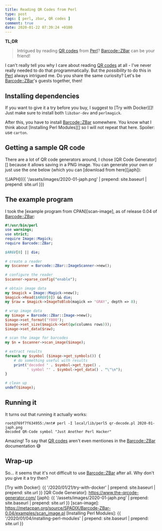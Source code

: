 ```yaml
---
title: Reading QR Codes from Perl
type: post
tags: [ perl, zbar, QR codes ]
comment: true
date: 2020-01-22 07:39:24 +0100
---
```


**TL;DR**

> Intrigued by reading [QR codes][] from [Perl][]? [Barcode::ZBar][] can be your
> friend!

I can't really tell you why I care about reading [QR codes][] at all - I've
never really needed to do that programmatically. But the *possibility* to do
this in [Perl][] always intrigued me. Do you share the same curiosity? Let's
be [Barcode::ZBar][]'s guests together, then!

## Installing dependencies

If you want to give it a try before you buy, I suggest to [Try with
Docker][]! Just make sure to install both `libzbar-dev` and `perlmagick`.

After this, you have to install [Barcode::ZBar][] somewhere. You know what I
think about [Installing Perl Modules][] so I will not repeat that here.
Spoiler: use `carton`.

## Getting a sample QR code

There are a lot of QR code generators around, I chose [QR Code Generator][]
because it allows saving in a PNG image. You can generate your own or just
use the one below (which you can [download from here][japh]):

![JAPH]({{ '/assets/images/2020-01-japh.png' | prepend: site.baseurl | prepend: site.url }})


## The example program

I took the [example program from CPAN][scan-image], as of release 0.04 of
[Barcode::ZBar][]:

```perl
#!/usr/bin/perl
use warnings;
use strict;
require Image::Magick;
require Barcode::ZBar;
 
$ARGV[0] || die;
 
# create a reader
my $scanner = Barcode::ZBar::ImageScanner->new();
 
# configure the reader
$scanner->parse_config("enable");
 
# obtain image data
my $magick = Image::Magick->new();
$magick->Read($ARGV[0]) && die;
my $raw = $magick->ImageToBlob(magick => 'GRAY', depth => 8);
 
# wrap image data
my $image = Barcode::ZBar::Image->new();
$image->set_format('Y800');
$image->set_size($magick->Get(qw(columns rows)));
$image->set_data($raw);
 
# scan the image for barcodes
my $n = $scanner->scan_image($image);
 
# extract results
foreach my $symbol ($image->get_symbols()) {
    # do something useful with results
    print('decoded ' . $symbol->get_type() .
          ' symbol "' . $symbol->get_data() . "\"\n");
}
 
# clean up
undef($image);
```

## Running it

It turns out that running it actually works:

```
root@769f7f634955:/mnt# perl -I local/lib/perl5 qr-decode.pl 2020-01-japh.png 
decoded QR-Code symbol "Just Another Perl Hacker"
```

Amazing! To say that [QR codes][] aren't even mentiones in the
[Barcode::ZBar][] documentation 😅

## Wrap-up

So... it seems that it's not difficult to use [Barcode::ZBar][] after all.
Why don't you give it a try then?


[QR codes]: https://en.wikipedia.org/wiki/QR_code
[Perl]: https://www.perl.org/
[Barcode::ZBar]: https://metacpan.org/pod/Barcode::ZBar
[Debian]: https://www.debian.org/
[Docker]: https://www.docker.com/
[Try with Docker]: {{ '/2020/01/21/try-with-docker' | prepend: site.baseurl | prepend: site.url }}
[QR Code Generator]: https://www.the-qrcode-generator.com/
[japh]: {{ '/assets/images/2020-01-japh.png' | prepend: site.baseurl | prepend: site.url }}
[scan-image]: https://metacpan.org/source/SPADIX/Barcode-ZBar-0.04/examples/scan_image.pl
[Installing Perl Modules]: {{ '/2020/01/04/installing-perl-modules' | prepend: site.baseurl | prepend: site.url }}
